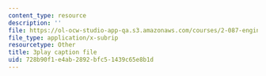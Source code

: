 ```yaml
---
content_type: resource
description: ''
file: https://ol-ocw-studio-app-qa.s3.amazonaws.com/courses/2-087-engineering-math-differential-equations-and-linear-algebra-fall-2014/728b90f1e4ab2892bfc51439c65e8b1d_4X0SGGrXDiI.srt
file_type: application/x-subrip
resourcetype: Other
title: 3play caption file
uid: 728b90f1-e4ab-2892-bfc5-1439c65e8b1d
---
```

